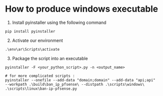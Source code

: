 # How to produce windows executable

1. Install pyinstaller using the following command

```shell
pip install pyinstaller
```

2. Activate our environment

```
.\env\ar\Scripts\activate
```

3. Package the script into an executable

```shell
pyinstaller -F <your_python_script>.py -n <output_name>

# for more complicated scripts :
pyinstaller --onefile --add-data "domain;domain" --add-data "api;api" --workpath .\build\ban_ip_pfsense\ --distpath .\scripts\windows\ .\scripts\linux\ban-ip-pfsense.py

```

